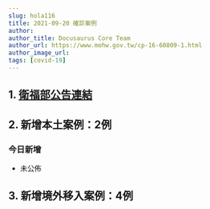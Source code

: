 ```yaml
---
slug: hola116
title: 2021-09-20 確診案例
author: 
author_title: Docusaurus Core Team
author_url: https://www.mohw.gov.tw/cp-16-60809-1.html
author_image_url: 
tags: [covid-19]
---
```


## 1. [衛福部公告連結](https://www.cdc.gov.tw/Bulletin/Detail/LeISWauYLM7PDvkuMKjSEw?typeid=9)

## 2. 新增本土案例：2例

### 今日新增
* 未公佈

## 3. 新增境外移入案例：4例

